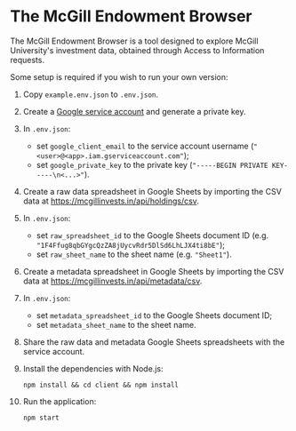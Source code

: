 # The McGill Endowment Browser

The McGill Endowment Browser is a tool designed to explore McGill University's investment data, obtained through Access to Information requests.

Some setup is required if you wish to run your own version:

1. Copy `example.env.json` to `.env.json`.

2. Create a [Google service account](https://cloud.google.com/storage/docs/authentication#service_accounts) and generate a private key.

3. In `.env.json`:
    - set `google_client_email` to the service account username (`"<user>@<app>.iam.gserviceaccount.com"`);
    - set `google_private_key` to the private key (`"-----BEGIN PRIVATE KEY-----\n<...>"`).

4. Create a raw data spreadsheet in Google Sheets by importing the CSV data at https://mcgillinvests.in/api/holdings/csv.

5. In `.env.json`:
    - set `raw_spreadsheet_id` to the Google Sheets document ID (e.g. `"1F4Ffug8qbGYgcQzZA8jUycvRdr5DlSd6LhLJX4ti8bE"`);
    - set `raw_sheet_name` to the sheet name (e.g. `"Sheet1"`).

6. Create a metadata spreadsheet in Google Sheets by importing the CSV data at https://mcgillinvests.in/api/metadata/csv.

7. In `.env.json`:
    - set `metadata_spreadsheet_id` to the Google Sheets document ID;
    - set `metadata_sheet_name` to the sheet name.

8. Share the raw data and metadata Google Sheets spreadsheets with the service account.

9. Install the dependencies with Node.js:
    
    `npm install && cd client && npm install`

10. Run the application:
        
    `npm start`